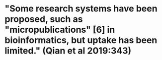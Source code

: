 # "Some research systems have been proposed, such as "micropublications" [6] in bioinformatics, but uptake has been limited." (Qian et al 2019:343)